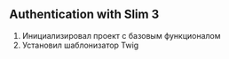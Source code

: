 ## Authentication with Slim 3

1.  Инициализировал проект с базовым функционалом
2.  Установил шаблонизатор Twig
